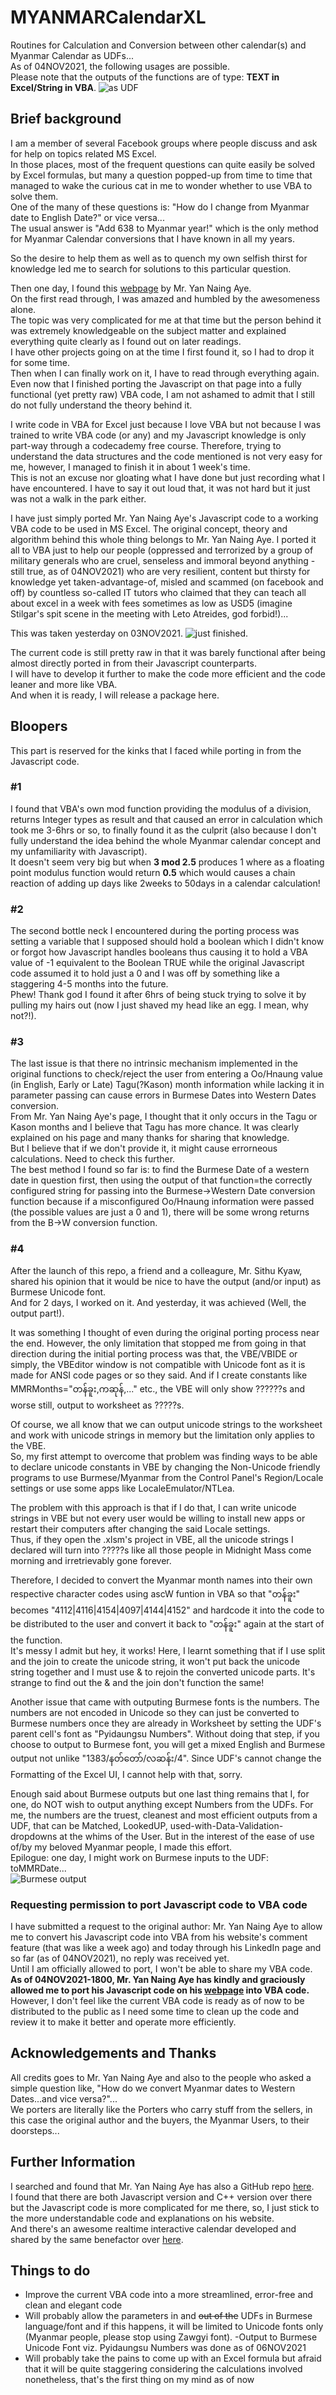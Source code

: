 # MYANMARCalendarXL
Routines for Calculation and Conversion between other calendar(s) and Myanmar Calendar as UDFs...\
As of 04NOV2021, the following usages are possible.\
Please note that the outputs of the functions are of type: <b>TEXT in Excel/String in VBA</b>.
![as UDF](/images/MMRCalXL_in_Excel_asUDF.png)

## Brief background
I am a member of several Facebook groups where people discuss and ask for help on topics related MS Excel.\
In those places, most of the frequent questions can quite easily be solved by Excel formulas, but many a question popped-up from time to time that managed to wake the curious cat in me to wonder whether to use VBA to solve them.\
One of the many of these questions is: "How do I change from Myanmar date to English Date?" or vice versa...\
The usual answer is "Add 638 to Myanmar year!" which is the only method for Myanmar Calendar conversions that I have known in all my years.

So the desire to help them as well as to quench my own selfish thirst for knowledge led me to search for solutions to this particular question.

Then one day, I found this [webpage](http://coolemerald.blogspot.com/2013/06/algorithm-program-and-calculation-of.html?m=1) by Mr. Yan Naing Aye.\
On the first read through, I was amazed and humbled by the awesomeness alone.\
The topic was very complicated for me at that time but the person behind it was extremely knowledgeable on the subject matter and explained everything quite clearly as I found out on later readings.\
I have other projects going on at the time I first found it, so I had to drop it for some time.\
Then when I can finally work on it, I have to read through everything again. Even now that I finished porting the Javascript on that page into a fully functional (yet pretty raw) VBA code, I am not ashamed to admit that I still do not fully understand the theory behind it.

I write code in VBA for Excel just because I love VBA but not because I was trained to write VBA code (or any) and my Javascript knowledge is only part-way through a codecademy free course. Therefore, trying to understand the data structures and the code mentioned is not very easy for me, however, I managed to finish it in about 1 week's time.\
This is not an excuse nor gloating what I have done but just recording what I have encountered. I have to say it out loud that, it was not hard but it just was not a walk in the park either.

I have just simply ported Mr. Yan Naing Aye's Javascript code to a working VBA code to be used in MS Excel. The original concept, theory and algorithm behind this whole thing belongs to Mr. Yan Naing Aye.
I ported it all to VBA just to help our people (oppressed and terrorized by a group of military generals who are cruel, senseless and immoral beyond anything - still true, as of 04NOV2021) who are very resilient, content but thirsty for knowledge yet taken-advantage-of, misled and scammed (on facebook and off) by countless so-called IT tutors who claimed that they can teach all about excel in a week with fees sometimes as low as USD5 (imagine Stilgar's spit scene in the meeting with Leto Atreides, god forbid!)... 

This was taken yesterday on 03NOV2021.
![just finished](/images/MMRCalXL_in_ImmediateWindow.png).

The current code is still pretty raw in that it was barely functional after being almost directly ported in from their Javascript counterparts.\
I will have to develop it further to make the code more efficient and the code leaner and more like VBA.\
And when it is ready, I will release a package here.

## Bloopers
This part is reserved for the kinks that I faced while porting in from the Javascript code.
### #1
I found that VBA's own mod function providing the modulus of a division, returns Integer types as result and that caused an error in calculation which took me 3-6hrs or so, to finally found it as the culprit (also because I don't fully understand the idea behind the whole Myanmar calendar concept and my unfamiliarity with Javascript).\
It doesn't seem very big but when <b>3 mod 2.5</b> produces 1 where as a floating point modulus function would return <b>0.5</b> which would causes a chain reaction of adding up days like 2weeks to 50days in a calendar calculation!
### #2
The second bottle neck I encountered during the porting process was setting a variable that I supposed should hold a boolean which I didn't know or forgot how Javascript handles booleans thus causing it to hold a VBA value of -1 equivalent to the Boolean TRUE while the original Javascript code assumed it to hold just a 0 and I was off by something like a staggering 4-5 months into the future.\
Phew! Thank god I found it after 6hrs of being stuck trying to solve it by pulling my hairs out (now I just shaved my head like an egg. I mean, why not?!).
### #3
The last issue is that there no intrinsic mechanism implemented in the original functions to check/reject the user from entering a Oo/Hnaung value (in English, Early or Late) Tagu(?Kason) month information while lacking it in parameter passing can cause errors in Burmese Dates into Western Dates conversion.\
From Mr. Yan Naing Aye's page, I thought that it only occurs in the Tagu or Kason months and I believe that Tagu has more chance. It was clearly explained on his page and many thanks for sharing that knowledge.\
But I believe that if we don't provide it, it might cause errorneous calculations. Need to check this further.\
The best method I found so far is: to find the Burmese Date of a western date in question first, then using the output of that function=the correctly configured string for passing into the Burmese->Western Date conversion function because if a misconfigured Oo/Hnaung information were passed (the possible values are just a 0 and 1), there will be some wrong returns from the B->W conversion function.
### #4
After the launch of this repo, a friend and a colleagure, Mr. Sithu Kyaw, shared his opinion that it would be nice to have the output (and/or input) as Burmese Unicode font.\
And for 2 days, I worked on it. And yesterday, it was achieved (Well, the output part!).

It was something I thought of even during the original porting process near the end. However, the only limitation that stopped me from going in that direction during the initial porting process was that, the VBE/VBIDE or simply, the VBEditor window is not compatible with Unicode font as it is made for ANSI code pages or so they said. And if I create constants like MMRMonths="တန်ခူး,ကဆုန်,..." etc., the VBE will only show ??????s and worse still, output to worksheet as ?????s.

Of course, we all know that we can output unicode strings to the worksheet and work with unicode strings in memory but the limitation only applies to the VBE.\
So, my first attempt to overcome that problem was finding ways to be able to declare unicode constants in VBE by changing the Non-Unicode friendly programs to use Burmese/Myanmar from the Control Panel's Region/Locale settings or use some apps like LocaleEmulator/NTLea.

The problem with this approach is that if I do that, I can write unicode strings in VBE but not every user would be willing to install new apps or restart their computers after changing the said Locale settings.\
Thus, if they open the .xlsm's project in VBE, all the unicode strings I declared will turn into ?????s like all those people in Midnight Mass come morning and irretrievably gone forever.

Therefore, I decided to convert the Myanmar month names into their own respective character codes using ascW funtion in VBA so that "တန်ခူး" becomes "4112|4116|4154|4097|4144|4152" and hardcode it into the code to be distributed to the user and convert it back to "တန်ခူး" again at the start of the function.\
It's messy I admit but hey, it works! Here, I learnt something that if I use split and the join to create the unicode string, it won't put back the unicode string together and I must use & to rejoin the converted unicode parts. It's strange to find out the & and the join don't function the same!

Another issue that came with outputing Burmese fonts is the numbers. The numbers are not encoded in Unicode so they can just be converted to Burmese numbers once they are already in Worksheet by setting the UDF's parent cell's font as "Pyidaungsu Numbers". Without doing that step, if you choose to output to Burmese font, you will get a mixed English and Burmese output not unlike "1383/နတ်တော်/လဆန်း/4". Since UDF's cannot change the Formatting of the Excel UI, I cannot help with that, sorry.

Enough said about Burmese outputs but one last thing remains that I, for one, do NOT wish to output anything except Numbers from the UDFs. For me, the numbers are the truest, cleanest and most efficient outputs from a UDF, that can be Matched, LookedUP, used-with-Data-Validation-dropdowns at the whims of the User. But in the interest of the ease of use of/by my beloved Myanmar people, I made this effort.\
Epilogue: one day, I might work on Burmese inputs to the UDF: toMMRDate...\
![Burmese output](/images/MyanCalXL_Burmese_Unicode_Combined.png)

### Requesting permission to port Javascript code to VBA code
I have submitted a request to the original author: Mr. Yan Naing Aye to allow me to convert his Javascript code into VBA from his website's comment feature (that was like a week ago) and today through his LinkedIn page and so far (as of 04NOV2021), no reply was received yet.\
Until I am officially allowed to port, I won't be able to share my VBA code.\
<b>As of 04NOV2021-1800, Mr. Yan Naing Aye has kindly and graciously allowed me to port his Javascript code on his [webpage](http://coolemerald.blogspot.com/2013/06/algorithm-program-and-calculation-of.html?m=1) into VBA code.</b>\
However, I don't feel like the current VBA code is ready as of now to be distributed to the public as I need some time to clean up the code and review it to make it better and operate more efficiently.

## Acknowledgements and Thanks
All credits goes to Mr. Yan Naing Aye and also to the people who asked a simple question like, "How do we convert Myanmar dates to Western Dates...and vice versa?"...\
We porters are literally like the Porters who carry stuff from the sellers, in this case the original author and the buyers, the Myanmar Users, to their doorsteps...

## Further Information
I searched and found that Mr. Yan Naing Aye has also a GitHub repo [here](https://github.com/yan9a/mmcal).\
I found that there are both Javascript version and C++ version over there but the Javascript code is more complicated for me there, so, I just stick to the more understandable code and explanations on his website.\
And there's an awesome realtime interactive calendar developed and shared by the same benefactor over [here](https://yan9a.github.io/mmcal/).

## Things to do
- Improve the current VBA code into a more streamlined, error-free and clean and elegant code
- Will probably allow the parameters in and ~~out of the~~ UDFs in Burmese language/font and if this happens, it will be limited to Unicode fonts only (Myanmar people, please stop using Zawgyi font).
         -Output to Burmese Unicode Font viz. Pyidaungsu Numbers was done as of 06NOV2021
- Will probably take the pains to come up with an Excel formula but afraid that it will be quite staggering considering the calculations involved nonetheless, that's the first thing on my mind as of now
